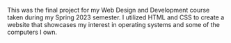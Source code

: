 This was the final project for my Web Design and Development course taken during my Spring 2023 semester. I utilized HTML and CSS
to create a website that showcases my interest in operating systems and some of the computers I own.
